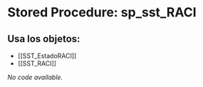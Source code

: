 # Stored Procedure: sp_sst_RACI

## Usa los objetos:
- [[SST_EstadoRACI]]
- [[SST_RACI]]

*No code available.*
